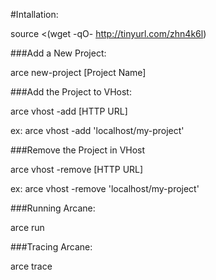 #Intallation:

  source <(wget -qO- http://tinyurl.com/zhn4k6l)
  
###Add a New Project:
  
  arce new-project [Project Name]
  
###Add the Project to VHost:
  
  arce vhost -add [HTTP URL]
  
  ex: 
    arce vhost -add 'localhost/my-project'
  
###Remove the Project in VHost
  
  arce vhost -remove [HTTP URL]
  
  ex:
    arce vhost -remove 'localhost/my-project'
    
###Running Arcane:
  
  arce run
  
###Tracing Arcane:
  
  arce trace

